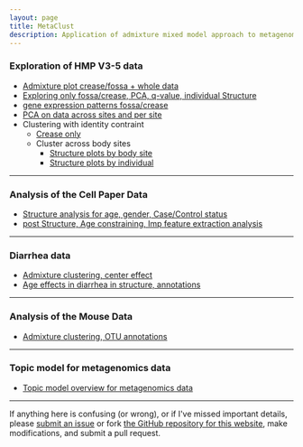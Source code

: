 ```yaml
---
layout: page
title: MetaClust
description: Application of admixture mixed model approach to metagenomic counts data
---
```



### Exploration of HMP V3-5 data

* [Admixture plot crease/fossa + whole data](project/src/hmp_analysis.html)
* [Exploring only fossa/crease, PCA, q-value, individual Structure](project/src/explore_fossa_crease.html)
* [gene expression patterns fossa/crease](project/src/fossa_crease_qtlcharts.html)
* [PCA on data across sites and per site](project/src/pca_across_body.html)
* Clustering with identity contraint
	* [Crease only](project/src/relational-topic-fit.html)
	* Cluster across body sites
		* [Structure plots by body site](project/src/relational-topic-across-body.html)
		* [Structure plots by individual](project/src/relational-topic-across-body-individual.html)

---

### Analysis of the Cell Paper Data

* [Structure analysis for age, gender, Case/Control status](project/src/cell_paper_analysis.html)
* [post Structure, Age constraining, Imp feature extraction analysis](project/src/post_structure_analysis.html)

---

### Diarrhea data

* [Admixture clustering, center effect](project/src/diarrhea-2015-09-10.html)
* [Age effects in diarrhea in structure, annotations](project/src/diarrhea_data_analysis_2015-10-07.html)

---

### Analysis of the Mouse Data

* [Admixture clustering, OTU annotations](project/src/mouse_data_analysis.html)


---

### Topic model for metagenomics data

* [Topic model overview for metagenomics data](project/utilities/metagenome_Topics.pdf)

---

If anything here is confusing (or wrong), or if I've missed
important details, please
[submit an issue](https://github.com/kkdey/metagenomics/issues) or fork [the GitHub repository for this website](http://github.com/kkdey/metagenomics),
make modifications, and submit a pull request.

